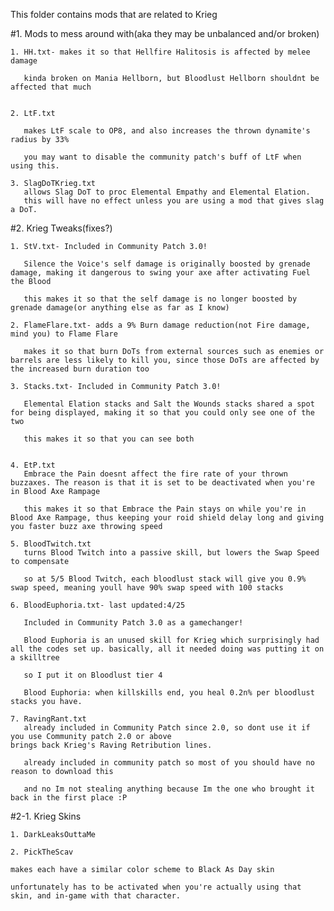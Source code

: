 
This folder contains mods that are related to Krieg

 #1. Mods to mess around with(aka they may be unbalanced and/or broken)


	1. HH.txt- makes it so that Hellfire Halitosis is affected by melee damage

	   kinda broken on Mania Hellborn, but Bloodlust Hellborn shouldnt be affected that much
		

	2. LtF.txt
	
	   makes LtF scale to OP8, and also increases the thrown dynamite's radius by 33%
	
	   you may want to disable the community patch's buff of LtF when using this.
	   
	3. SlagDoTKrieg.txt
	   allows Slag DoT to proc Elemental Empathy and Elemental Elation.
	   this will have no effect unless you are using a mod that gives slag a DoT.

 #2. Krieg Tweaks(fixes?)
 
 
	1. StV.txt- Included in Community Patch 3.0!
	
	   Silence the Voice's self damage is originally boosted by grenade damage, making it dangerous to swing your axe after activating Fuel the Blood
	
	   this makes it so that the self damage is no longer boosted by grenade damage(or anything else as far as I know)

	2. FlameFlare.txt- adds a 9% Burn damage reduction(not Fire damage, mind you) to Flame Flare
	
	   makes it so that burn DoTs from external sources such as enemies or barrels are less likely to kill you, since those DoTs are affected by the increased burn duration too
 
	3. Stacks.txt- Included in Community Patch 3.0!
	
	   Elemental Elation stacks and Salt the Wounds stacks shared a spot for being displayed, making it so that you could only see one of the two
	
	   this makes it so that you can see both

 
	4. EtP.txt 
	   Embrace the Pain doesnt affect the fire rate of your thrown buzzaxes. The reason is that it is set to be deactivated when you're in Blood Axe Rampage
	
	   this makes it so that Embrace the Pain stays on while you're in Blood Axe Rampage, thus keeping your roid shield delay long and giving you faster buzz axe throwing speed
 
	5. BloodTwitch.txt 
	   turns Blood Twitch into a passive skill, but lowers the Swap Speed to compensate
	
	   so at 5/5 Blood Twitch, each bloodlust stack will give you 0.9% swap speed, meaning youll have 90% swap speed with 100 stacks
 
	6. BloodEuphoria.txt- last updated:4/25
	
	   Included in Community Patch 3.0 as a gamechanger! 

	   Blood Euphoria is an unused skill for Krieg which surprisingly had all the codes set up. basically, all it needed doing was putting it on a skilltree
	
	   so I put it on Bloodlust tier 4
	
	   Blood Euphoria: when killskills end, you heal 0.2n% per bloodlust stacks you have.
 
	7. RavingRant.txt 
	   already included in Community Patch since 2.0, so dont use it if you use Community patch 2.0 or above
	brings back Krieg's Raving Retribution lines.
	
	   already included in community patch so most of you should have no reason to download this
	
	   and no Im not stealing anything because Im the one who brought it back in the first place :P
 
 #2-1. Krieg Skins

 
	1. DarkLeaksOuttaMe
	
	2. PickTheScav
	
	makes each have a similar color scheme to Black As Day skin
	
	unfortunately has to be activated when you're actually using that skin, and in-game with that character.
